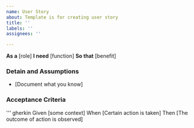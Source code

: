 ```yaml
---
name: User Story
about: Template is for creating user story
title: ''
labels: ''
assignees: ''

---
```


**As a** [role]
**I need** [function]
**So that** [benefit]

### Detain and Assumptions
* [Document what you know]

### Acceptance Criteria

''' gherkin
Given [some context]
When [Certain action is taken]
Then [The outcome of action is observed]

